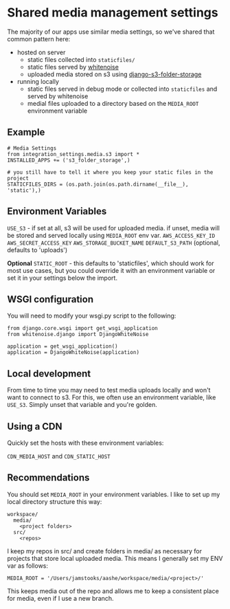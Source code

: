 # Shared media management settings

The majority of our apps use similar media settings, so we've shared that
common pattern here:

  - hosted on server
    - static files collected into `staticfiles/`
    - static files served by [whitenoise](http://whitenoise.evans.io/en/latest/)
    - uploaded media stored on s3 using [django-s3-folder-storage](https://github.com/jamstooks/django-s3-folder-storage)
  - running locally
    - static files served in debug mode or collected into `staticfiles` and served by whitenoise
    - medial files uploaded to a directory based on the `MEDIA_ROOT` environment variable

## Example

    # Media Settings
    from integration_settings.media.s3 import *
    INSTALLED_APPS += ('s3_folder_storage',)

    # you still have to tell it where you keep your static files in the project
    STATICFILES_DIRS = (os.path.join(os.path.dirname(__file__), 'static'),)

## Environment Variables

`USE_S3` - if set at all, s3 will be used for uploaded media. if unset, media will be stored and served locally using `MEDIA_ROOT` env var.
`AWS_ACCESS_KEY_ID`
`AWS_SECRET_ACCESS_KEY`
`AWS_STORAGE_BUCKET_NAME`
`DEFAULT_S3_PATH` (optional, defaults to 'uploads')

**Optional**
`STATIC_ROOT` - this defaults to 'staticfiles', which should work for most use cases,
but you could override it with an environment variable or set it in your settings
below the import.

## WSGI configuration

You will need to modify your wsgi.py script to the following:

    from django.core.wsgi import get_wsgi_application
    from whitenoise.django import DjangoWhiteNoise

    application = get_wsgi_application()
    application = DjangoWhiteNoise(application)

## Local development

From time to time you may need to test media uploads locally and won't want to
connect to s3. For this, we often use an environment variable, like `USE_S3`.
Simply unset that variable and you're golden.

## Using a CDN

Quickly set the hosts with these environment variables:
 
`CDN_MEDIA_HOST` and `CDN_STATIC_HOST`

## Recommendations

You should set `MEDIA_ROOT` in your environment variables. I like to set up my
local directory structure this way:

    workspace/
      media/
        <project folders>
      src/
        <repos>

I keep my repos in src/ and create folders in media/ as necessary for projects
that store local uploaded media. This means I generally set my ENV var as
follows:

    MEDIA_ROOT = '/Users/jamstooks/aashe/workspace/media/<project>/'

This keeps media out of the repo and allows me to keep a consistent place for
media, even if I use a new branch.
